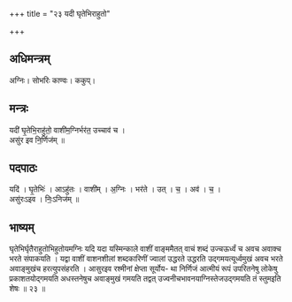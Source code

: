 +++
title = "२३ यदी घृतेभिराहुतो"

+++
## अधिमन्त्रम्
अग्निः। सोभरिः काण्वः। ककुप्।

## मन्त्रः
यदी॑ घृ॒तेभि॒राहु॑तो॒ वाशी॑म॒ग्निर्भर॑त॒ उच्चाव॑ च ।  
असु॑र इव नि॒र्णिज॑म् ॥

## पदपाठः
यदि॑ । घृ॒तेभिः॑ । आऽहु॑तः । वाशी॑म् । अ॒ग्निः । भर॑ते । उत् । च॒ । अव॑ । च॒ ।  
असु॑रःऽइव । निः॒ऽनिज॑म् ॥

## भाष्यम्
घृतेभिर्घृतैराहुतोभिहुतोयमग्निः यदि यदा यस्मिन्काले वाशीं वाङ्ममैतत् वाचं शब्दं उज्चऊर्ध्वं च अवच अवाक्च भरते संपाकयति । यद्वा वाशीं वाशनशीलां शब्दकारिणीं ज्वालां उद्धरते उद्धरति उद्गमयत्यूर्ध्वमुखं अवच भरते अवाङ्मुखंच हरत्युपसंहरति । आसुरइव रश्मीनां क्षेप्ता सूर्योय- था निर्णिजं आत्मीयं रूपं उपरितनेषु लोकेषु प्रकाशतयोद्गमयति अधस्तनेषुच अवाङ्मुखं गमयति तद्वत् उज्वनीचभावनयाग्निस्तेजउद्गमयति तं स्तुमइति शेषः ॥ २३ ॥